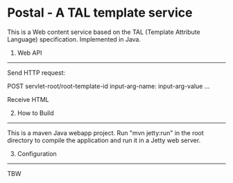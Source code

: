 Postal - A TAL template service 
================================

This is a Web content service based on the TAL (Template Attribute Language)
specification.  Implemented in Java.

1. Web API
----------

Send HTTP request:

POST servlet-root/root-template-id
input-arg-name: input-arg-value
...

Receive HTML

2.  How to Build
-----------

This is a maven Java webapp project.  Run "mvn jetty:run" in the root
directory to compile the application and run it in a Jetty web server.

3. Configuration
----------------

TBW
